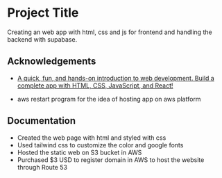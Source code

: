 # Project Title

Creating an web app with html, css and js for frontend and handling the backend with supabase.




## Acknowledgements

 - [A quick, fun, and hands-on introduction to web development. Build a complete app with HTML, CSS, JavaScript, and React!](https://ibmcsr.udemy.com/course/full-stack-crash-course/learn/lecture/35198538#overview)

 - aws restart program for the idea of hosting app on aws platform



## Documentation

- Created the web page with html and styled with css
- Used tailwind css to customize the color and google fonts
- Hosted the static web on S3 bucket in AWS
- Purchased $3 USD to register domain in AWS to host the website through Route 53
